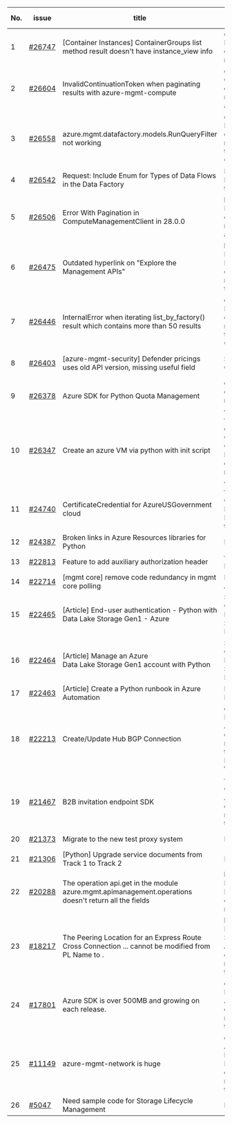| No. | issue | title | labels | assignees | bot advice | created date |
| ------ | ------ | ------ | ------ | ------ | ------ | :-----: |
|1|[#26747](https://github.com/Azure/azure-sdk-for-python/issues/26747)|[Container Instances]  ContainerGroups list method result doesn't have instance_view info|question, Client, Mgmt, customer-reported|msyyc|new comment|2022-10-11|
|2|[#26604](https://github.com/Azure/azure-sdk-for-python/issues/26604)|InvalidContinuationToken when paginating results with azure-mgmt-compute|question, Compute, Mgmt, customer-reported, issue-addressed|msyyc||2022-10-03|
|3|[#26558](https://github.com/Azure/azure-sdk-for-python/issues/26558)|azure.mgmt.datafactory.models.RunQueryFilter not working|question, Data Factory, Mgmt, customer-reported, needs-team-attention, CXP Attention|msyyc, SaurabhSharma-MSFT|new comment|2022-09-30|
|4|[#26542](https://github.com/Azure/azure-sdk-for-python/issues/26542)|Request: Include Enum for Types of Data Flows in the Data Factory |Data Factory, Mgmt, needs-team-attention|msyyc||2022-09-29|
|5|[#26506](https://github.com/Azure/azure-sdk-for-python/issues/26506)|Error With Pagination in ComputeManagementClient in 28.0.0|bug, Compute, Mgmt, customer-reported, issue-addressed|msyyc||2022-09-28|
|6|[#26475](https://github.com/Azure/azure-sdk-for-python/issues/26475)|Outdated hyperlink on "Explore the Management APIs"|bug, Docs, Notification Hub, Mgmt, customer-reported, needs-team-attention|msyyc||2022-09-27|
|7|[#26446](https://github.com/Azure/azure-sdk-for-python/issues/26446)|InternalError when iterating list_by_factory() result which contains more than 50 results|question, Data Factory, Mgmt, customer-reported, needs-team-attention, CXP Attention|msyyc, SaurabhSharma-MSFT|new comment|2022-09-26|
|8|[#26403](https://github.com/Azure/azure-sdk-for-python/issues/26403)|[azure-mgmt-security] Defender pricings uses old API version, missing useful field|Security, Mgmt, CXP Attention|msyyc, SaurabhSharma-MSFT|new comment|2022-09-22|
|9|[#26378](https://github.com/Azure/azure-sdk-for-python/issues/26378)|Azure SDK for Python Quota Management|question, Mgmt, customer-reported, CXP Attention|msyyc||2022-09-21|
|10|[#26347](https://github.com/Azure/azure-sdk-for-python/issues/26347)|Create an azure VM via python with init script|feature-request, question, Compute, Compute - VM, Mgmt, customer-reported, CXP Attention|msyyc||2022-09-20|
|11|[#24740](https://github.com/Azure/azure-sdk-for-python/issues/24740)|CertificateCredential for AzureUSGovernment cloud|feature-request, Operations Management, Mgmt, needs-team-attention|msyyc, BigCat20196|no reply > 7|2022-06-07|
|12|[#24387](https://github.com/Azure/azure-sdk-for-python/issues/24387)|Broken links in Azure Resources libraries for Python|Docs, Mgmt|msyyc, scbedd|new comment|2022-05-11|
|13|[#22813](https://github.com/Azure/azure-sdk-for-python/issues/22813)|Feature to add auxiliary authorization header|feature-request, Mgmt|msyyc|new issue|2022-01-28|
|14|[#22714](https://github.com/Azure/azure-sdk-for-python/issues/22714)|[mgmt core] remove code redundancy in mgmt core polling|Mgmt, Azure.Mgmt.Core|msyyc|new issue|2022-01-21|
|15|[#22465](https://github.com/Azure/azure-sdk-for-python/issues/22465)|[Article] End-user authentication - Python with Data Lake Storage Gen1 - Azure|Storage, Docs, Client, Mgmt, Data Lake Storage Gen1, Resources|msyyc, tasherif-msft|no reply > 7|2022-01-12|
|16|[#22464](https://github.com/Azure/azure-sdk-for-python/issues/22464)|[Article] Manage an Azure Data Lake Storage Gen1 account with Python|Storage, Docs, Client, Mgmt, Data Lake Storage Gen1, Resources|msyyc, tasherif-msft|no reply > 7|2022-01-12|
|17|[#22463](https://github.com/Azure/azure-sdk-for-python/issues/22463)|[Article] Create a Python runbook in Azure Automation|Docs, Compute, Mgmt, Resources|msyyc|no reply > 7|2022-01-12|
|18|[#22213](https://github.com/Azure/azure-sdk-for-python/issues/22213)|Create/Update Hub BGP Connection|question, Network, Service Attention, Mgmt, customer-reported, needs-team-attention, Network - Virtual WAN|msyyc|new comment|2021-12-17|
|19|[#21467](https://github.com/Azure/azure-sdk-for-python/issues/21467)|B2B invitation endpoint SDK|feature-request, Graph, Service Attention, Mgmt, customer-reported, needs-team-attention|msyyc|new comment|2021-10-28|
|20|[#21373](https://github.com/Azure/azure-sdk-for-python/issues/21373)|Migrate to the new test proxy system|Mgmt, Epic, MQ|msyyc|no reply > 7|2021-10-22|
|21|[#21306](https://github.com/Azure/azure-sdk-for-python/issues/21306)|[Python] Upgrade service documents from Track 1 to Track 2|Mgmt, MQ|msyyc|new comment|2021-10-18|
|22|[#20288](https://github.com/Azure/azure-sdk-for-python/issues/20288)|The operation api.get in the module azure.mgmt.apimanagement.operations doesn't return all the fields|bug, API Management, Mgmt, customer-reported|msyyc, BigCat20196|new comment|2021-08-16|
|23|[#18217](https://github.com/Azure/azure-sdk-for-python/issues/18217)|The Peering Location for an Express Route Cross Connection ... cannot be modified from PL Name to .|bug, Network - ExpressRoute, Service Attention, Mgmt, customer-reported, needs-team-attention|msyyc|new comment|2021-04-22|
|24|[#17801](https://github.com/Azure/azure-sdk-for-python/issues/17801)|Azure SDK is over 500MB and growing on each release.|question, Network, Service Attention, Mgmt, customer-reported, needs-team-attention|lmazuel, msyyc|new comment|2021-04-05|
|25|[#11149](https://github.com/Azure/azure-sdk-for-python/issues/11149)|azure-mgmt-network is huge|question, Service Attention, Network - Virtual Network, Mgmt, customer-reported, needs-team-attention|msyyc, MikhailTryakhov|new comment|2020-04-30|
|26|[#5047](https://github.com/Azure/azure-sdk-for-python/issues/5047)|Need sample code for Storage Lifecycle Management|Docs, Mgmt|msyyc|new comment|2019-05-02|
